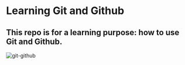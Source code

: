 # Learning Git and Github

## This repo is for a learning purpose: how to use Git and Github.

![git-github](https://user-images.githubusercontent.com/10977307/132852439-9707c581-b5ac-431d-b82d-a094a6085dea.jpeg)

